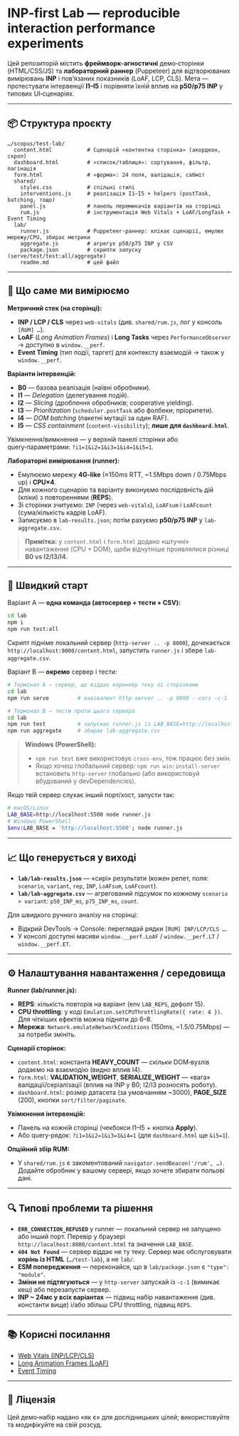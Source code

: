 # INP‑first Lab — reproducible interaction performance experiments

Цей репозиторій містить **фреймворк‑агностичні** демо‑сторінки (HTML/CSS/JS) та **лабораторний раннер** (Puppeteer) для відтворюваних вимірювань **INP** і пов’язаних показників (LoAF, LCP, CLS). Мета — протестувати інтервенції **I1–I5** і порівняти їхній вплив на **p50/p75 INP** у типових UI‑сценаріях.

---
## 📦 Структура проєкту
```
…/scopus/test-lab/
  content.html           # Сценарій «контентна сторінка» (акордеон, скрол)
  dashboard.html         # «список/таблиця»: сортування, фільтр, пагінація
  form.html              # «форма»: 24 поля, валідація, сабміт
  shared/
    styles.css           # спільні стилі
    interventions.js     # реалізація I1–I5 + helpers (postTask, batching, тощо)
    panel.js             # панель перемикачів варіантів на сторінці
    rum.js               # інструментація Web Vitals + LoAF/LongTask + Event Timing
  lab/
    runner.js            # Puppeteer‑раннер: клікає сценарії, емулює мережу/CPU, збирає метрики
    aggregate.js         # агрегує p50/p75 INP у CSV
    package.json         # скрипти запуску (serve/test/test:all/aggregate)
    readme.md            # цей файл
```

---
## 🧪 Що саме ми вимірюємо
**Метричний стек (на сторінці):**
- **INP / LCP / CLS** через `web-vitals` (див. `shared/rum.js`, лог у консоль `[RUM] …`).
- **LoAF** (*Long Animation Frames*) і **Long Tasks** через `PerformanceObserver` → доступно в `window.__perf`.
- **Event Timing** (тип події, таргет) для контексту взаємодій → також у `window.__perf`.

**Варіанти інтервенцій:**
- **B0** — базова реалізація (наївні обробники).
- **I1** — *Delegation* (делегування подій).
- **I2** — *Slicing* (дроблення обробників; cooperative yielding).
- **I3** — *Prioritization* (`scheduler.postTask` або фолбеки; пріоритети).
- **I4** — *DOM batching* (пакетні мутації за один RAF).
- **I5** — *CSS containment* (`content-visibility`); **лише для `dashboard.html`**.

Увімкнення/вимкнення — у верхній панелі сторінки або query‑параметрами: `?i1=1&i2=1&i3=1&i4=1&i5=1`.

**Лабораторні вимірювання (runner):**
- Емулюємо мережу **4G‑like** (≈150ms RTT, ~1.5Mbps down / 0.75Mbps up) і **CPU×4**.
- Для кожного сценарію та варіанту виконуємо послідовність дій (кліки) з повтореннями (**REPS**).
- Зі сторінки зчитуємо: `INP` (через `web-vitals`), `LoAFsum` і `LoAFcount` (сума/кількість кадрів LoAF).
- Записуємо в `lab-results.json`; потім рахуємо **p50/p75 INP** у `lab-aggregate.csv`.

> **Примітка:** у `content.html` і `form.html` додано «штучні» навантаження (CPU + DOM), щоби відчутніше проявлялися різниці **B0 vs I2/I3/I4**.

---
## 🚀 Швидкий старт
Варіант A — **одна команда (автосервер + тести + CSV):**
```bash
cd lab
npm i
npm run test:all
```
Скрипт підніме локальний сервер (`http-server .. -p 8000`), дочекається `http://localhost:8000/content.html`, запустить `runner.js` і збере `lab-aggregate.csv`.

Варіант B — **окремо** сервер і тести:
```bash
# Термінал A — сервер, що віддає кореневу теку зі сторінками
cd lab
npm run serve         # еквівалент http-server .. -p 8000 --cors -c-1

# Термінал B — тести проти цього сервера
cd lab
npm run test          # запускає runner.js із LAB_BASE=http://localhost:8000
npm run aggregate     # збирає lab-aggregate.csv
```

> **Windows (PowerShell):** 
> - `npm run test` вже використовує `cross-env`, тож працює без змін. 
> - Якщо хочеш глобальний сервер: `npm run win:install-server` встановить `http-server` глобально (або використовуй вбудований у devDependencies).

Якщо твій сервер слухає інший порт/хост, запусти так:
```bash
# macOS/Linux
LAB_BASE=http://localhost:5500 node runner.js
# Windows PowerShell
$env:LAB_BASE = 'http://localhost:5500'; node runner.js
```

---
## 📈 Що генерується у виході
- **`lab/lab-results.json`** — «сирі» результати (кожен репет, поля: `scenario`, `variant`, `rep`, `INP`, `LoAFsum`, `LoAFcount`).
- **`lab/lab-aggregate.csv`** — агрегований підсумок по кожному `scenario × variant`: `p50_INP_ms`, `p75_INP_ms`, `count`.

Для швидкого ручного аналізу на сторінці:
- Відкрий DevTools → Console: переглядай рядки `[RUM] INP/LCP/CLS …`.
- У консолі доступні масиви `window.__perf.LoAF` / `window.__perf.LT` / `window.__perf.ET`.

---
## ⚙️ Налаштування навантаження / середовища
**Runner (lab/runner.js):**
- **REPS**: кількість повторів на варіант (env `LAB_REPS`, дефолт 15).
- **CPU throttling**: у коді `Emulation.setCPUThrottlingRate({ rate: 4 })`. Для чіткіших ефектів можна підняти до 6–8.
- **Мережа**: `Network.emulateNetworkConditions` (150ms, ~1.5/0.75Mbps) — за потреби змініть.

**Сценарії сторінок:**
- `content.html`: константа **HEAVY_COUNT** — скільки DOM‑вузлів додаємо на взаємодію (видно вплив I4). 
- `form.html`: **VALIDATION_WEIGHT**, **SERIALIZE_WEIGHT** — «вага» валідації/серіалізації (вплив на INP у B0; I2/I3 розносять роботу). 
- `dashboard.html`: розмір датасета (за умовчанням ~3000), **PAGE_SIZE** (200), кнопки `sort/filter/paginate`.

**Увімкнення інтервенцій:**
- Панель на кожній сторінці (чекбокси I1–I5 + кнопка **Apply**).
- Або query‑рядок: `?i1=1&i2=1&i3=1&i4=1` (для `dashboard.html` ще `&i5=1`).

**Опційний збір RUM:**
- У `shared/rum.js` є закоментований `navigator.sendBeacon('/rum', …)`. Додайте обробник у вашому сервері, якщо хочете збирати польові дані.

---
## 🔍 Типові проблеми та рішення
- **`ERR_CONNECTION_REFUSED`** у runner — локальний сервер не запущено або інший порт. Перевір у браузері `http://localhost:8000/content.html` та значення `LAB_BASE`.
- **`404 Not Found`** — сервер віддає не ту теку. Сервер має обслуговувати **корінь із HTML** (`…/test-lab`), а не `lab/`.
- **ESM попередження** — переконайся, що в `lab/package.json` є `"type": "module"`.
- **Зміни не підтягуються** — у `http-server` запускай із `-c-1` (вимикає кеш) або перезапусти сервер.
- **INP ~ 24мс у всіх варіантах** — підвищ набір навантаження (див. константи вище) і/або збільш CPU throttling, підвищ `REPS`.

---
## 📚 Корисні посилання
- [Web Vitals (INP/LCP/CLS)](https://web.dev/articles/vitals)
- [Long Animation Frames (LoAF)](https://github.com/WICG/long-animation-frames)
- [Event Timing](https://wicg.github.io/event-timing/)

---
## 📝 Ліцензія
Цей демо‑набір надано «як є» для дослідницьких цілей; використовуйте та модифікуйте на свій розсуд.
